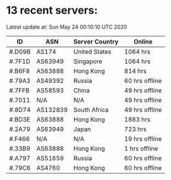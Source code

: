 # 13 recent servers:

Latest update at: Sun May 24 00:10:10 UTC 2020

| ID | ASN | Server Country | Online |
| -- | --- | -------------- | ------ |
| #.D09B | AS174 | United States | 1064 hrs |
| #.7F1D | AS63949 | Singapore | 1064 hrs |
| #.B6F8 | AS63888 | Hong Kong | 814 hrs |
| #.79A3 | AS49392 | Russia | 60 hrs offline |
| #.7FFB | AS58593 | China | 49 hrs offline |
| #.7011 | N/A | N/A | 49 hrs offline |
| #.8D74 | AS132839 | South Africa | 49 hrs offline |
| #.BD3E | AS63888 | Hong Kong | 1883 hrs |
| #.2A79 | AS63949 | Japan | 723 hrs |
| #.F466 | N/A | N/A | 19 hrs offline |
| #.33B9 | AS63888 | Hong Kong | 1 hrs offline |
| #.A797 | AS51659 | Russia | 60 hrs offline |
| #.79C6 | AS4760 | Hong Kong | 60 hrs offline |


